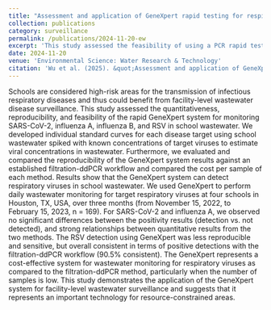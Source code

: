 ```yaml
---
title: "Assessment and application of GeneXpert rapid testing for respiratory viruses in school wastewater"
collection: publications
category: surveillance
permalink: /publications/2024-11-20-ew
excerpt: 'This study assessed the feasibility of using a PCR rapid test system for monitoring SARS-CoV-2, influenza A, influenza B, and RSV in school wastewater. The findings demonstrate the potential of this rapid testing technology for efficient and cost-effective monitoring of respiratory viruses in facility-level wastewater, particularly for testing lower quantities of samples in resource-constrained areas. [Link to Paper](https://pubs.rsc.org/en/content/articlehtml/2025/ew/d4ew00526k)'
date: 2024-11-20
venue: 'Environmental Science: Water Research & Technology'
citation: 'Wu et al. (2025). &quot;Assessment and application of GeneXpert rapid testing for respiratory viruses in school wastewater.&quot; <i>Environmental Science: Water Research & Technology</i>. 11 (1), 64-76.'
---
```


Schools are considered high-risk areas for the transmission of infectious respiratory diseases and thus could benefit from facility-level wastewater disease surveillance. This study assessed the quantitativeness, reproducibility, and feasibility of the rapid GeneXpert system for monitoring SARS-CoV-2, influenza A, influenza B, and RSV in school wastewater. We developed individual standard curves for each disease target using school wastewater spiked with known concentrations of target viruses to estimate viral concentrations in wastewater. Furthermore, we evaluated and compared the reproducibility of the GeneXpert system results against an established filtration-ddPCR workflow and compared the cost per sample of each method. Results show that the GeneXpert system can detect respiratory viruses in school wastewater. We used GeneXpert to perform daily wastewater monitoring for target respiratory viruses at four schools in Houston, TX, USA, over three months (from November 15, 2022, to February 15, 2023, n = 169). For SARS-CoV-2 and influenza A, we observed no significant differences between the positivity results (detection vs. not detected), and strong relationships between quantitative results from the two methods. The RSV detection using GeneXpert was less reproducible and sensitive, but overall consistent in terms of positive detections with the filtration-ddPCR workflow (90.5% consistent). The GeneXpert represents a cost-effective system for wastewater monitoring for respiratory viruses as compared to the filtration-ddPCR method, particularly when the number of samples is low. This study demonstrates the application of the GeneXpert system for facility-level wastewater surveillance and suggests that it represents an important technology for resource-constrained areas.
